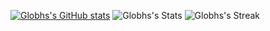 [![Globhs's GitHub stats](https://github-readme-stats.vercel.app/api?username=Globhs&hide=contribs,stars&hide_rank=false&rank_icon=github&show_icons=true&theme=dark&show=prs_merged)](https://github.com/Globhs/github-readme-stats)
![Globhs's Stats](https://github-readme-stats.vercel.app/api?username=Globhs&theme=gotham&show_icons=true&hide_border=false&count_private=true)
![Globhs's Streak](https://github-readme-streak-stats.herokuapp.com/?user=Globhs&theme=gotham&hide_border=false)
